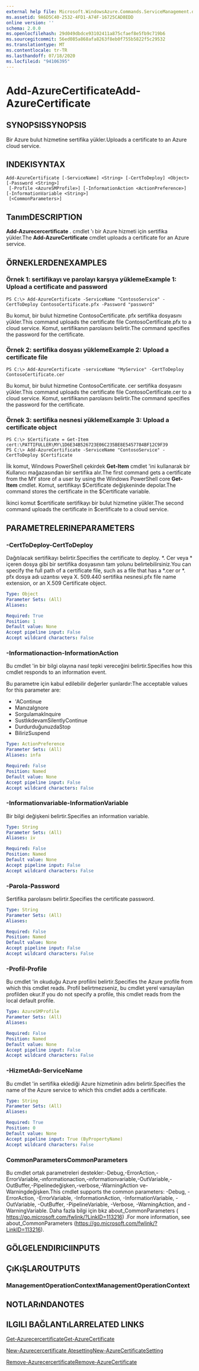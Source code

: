 ```yaml
---
external help file: Microsoft.WindowsAzure.Commands.ServiceManagement.dll-Help.xml
ms.assetid: 9A6D5C40-2532-4FD1-A74F-16725CAD8EDD
online version: ''
schema: 2.0.0
ms.openlocfilehash: 29d049dbdce93102411a875cfaef8e5fb9c719b6
ms.sourcegitcommit: 56ed085a868afa8263f8eb0f755b5822f5c29532
ms.translationtype: MT
ms.contentlocale: tr-TR
ms.lasthandoff: 07/18/2020
ms.locfileid: "94106395"
---
```

# <span data-ttu-id="9a2bc-101">Add-AzureCertificate</span><span class="sxs-lookup"><span data-stu-id="9a2bc-101">Add-AzureCertificate</span></span>

## <span data-ttu-id="9a2bc-102">SYNOPSIS</span><span class="sxs-lookup"><span data-stu-id="9a2bc-102">SYNOPSIS</span></span>
<span data-ttu-id="9a2bc-103">Bir Azure bulut hizmetine sertifika yükler.</span><span class="sxs-lookup"><span data-stu-id="9a2bc-103">Uploads a certificate to an Azure cloud service.</span></span>

## <span data-ttu-id="9a2bc-104">INDEKI</span><span class="sxs-lookup"><span data-stu-id="9a2bc-104">SYNTAX</span></span>

```
Add-AzureCertificate [-ServiceName] <String> [-CertToDeploy] <Object> [-Password <String>]
 [-Profile <AzureSMProfile>] [-InformationAction <ActionPreference>] [-InformationVariable <String>]
 [<CommonParameters>]
```

## <span data-ttu-id="9a2bc-105">Tanım</span><span class="sxs-lookup"><span data-stu-id="9a2bc-105">DESCRIPTION</span></span>
<span data-ttu-id="9a2bc-106">**Add-Azurecercertificate** . cmdlet 'ı bir Azure hizmeti için sertifika yükler.</span><span class="sxs-lookup"><span data-stu-id="9a2bc-106">The **Add-AzureCertificate** cmdlet uploads a certificate for an Azure service.</span></span>

## <span data-ttu-id="9a2bc-107">ÖRNEKLERDEN</span><span class="sxs-lookup"><span data-stu-id="9a2bc-107">EXAMPLES</span></span>

### <span data-ttu-id="9a2bc-108">Örnek 1: sertifikayı ve parolayı karşıya yükleme</span><span class="sxs-lookup"><span data-stu-id="9a2bc-108">Example 1: Upload a certificate and password</span></span>
```
PS C:\> Add-AzureCertificate -ServiceName "ContosoService" -CertToDeploy ContosoCertificate.pfx -Password "password"
```

<span data-ttu-id="9a2bc-109">Bu komut, bir bulut hizmetine ContosoCertificate. pfx sertifika dosyasını yükler.</span><span class="sxs-lookup"><span data-stu-id="9a2bc-109">This command uploads the certificate file ContosoCertificate.pfx to a cloud service.</span></span>
<span data-ttu-id="9a2bc-110">Komut, sertifikanın parolasını belirtir.</span><span class="sxs-lookup"><span data-stu-id="9a2bc-110">The command specifies the password for the certificate.</span></span>

### <span data-ttu-id="9a2bc-111">Örnek 2: sertifika dosyası yükleme</span><span class="sxs-lookup"><span data-stu-id="9a2bc-111">Example 2: Upload a certificate file</span></span>
```
PS C:\> Add-AzureCertificate -serviceName "MyService" -CertToDeploy ContosoCertificate.cer
```

<span data-ttu-id="9a2bc-112">Bu komut, bir bulut hizmetine ContosoCertificate. cer sertifika dosyasını yükler.</span><span class="sxs-lookup"><span data-stu-id="9a2bc-112">This command uploads the certificate file ContosoCertificate.cer to a cloud service.</span></span>
<span data-ttu-id="9a2bc-113">Komut, sertifikanın parolasını belirtir.</span><span class="sxs-lookup"><span data-stu-id="9a2bc-113">The command specifies the password for the certificate.</span></span>

### <span data-ttu-id="9a2bc-114">Örnek 3: sertifika nesnesi yükleme</span><span class="sxs-lookup"><span data-stu-id="9a2bc-114">Example 3: Upload a certificate object</span></span>
```
PS C:\> $Certificate = Get-Item cert:\PATTIFULLER\MY\1D6E34B526723E06C235BE8E5457784BF12C9F39
PS C:\> Add-AzureCertificate -ServiceName "ContosoService" -CertToDeploy $Certificate
```

<span data-ttu-id="9a2bc-115">İlk komut, Windows PowerShell çekirdek **Get-Item** cmdlet 'ini kullanarak bir Kullanıcı mağazasından bir sertifika alır.</span><span class="sxs-lookup"><span data-stu-id="9a2bc-115">The first command gets a certificate from the MY store of a user by using the Windows PowerShell core **Get-Item** cmdlet.</span></span>
<span data-ttu-id="9a2bc-116">Komut, sertifikayı $Certificate değişkeninde depolar.</span><span class="sxs-lookup"><span data-stu-id="9a2bc-116">The command stores the certificate in the $Certificate variable.</span></span>

<span data-ttu-id="9a2bc-117">İkinci komut $certificate sertifikayı bir bulut hizmetine yükler.</span><span class="sxs-lookup"><span data-stu-id="9a2bc-117">The second command uploads the certificate in $certificate to a cloud service.</span></span>

## <span data-ttu-id="9a2bc-118">PARAMETRELERINE</span><span class="sxs-lookup"><span data-stu-id="9a2bc-118">PARAMETERS</span></span>

### <span data-ttu-id="9a2bc-119">-CertToDeploy</span><span class="sxs-lookup"><span data-stu-id="9a2bc-119">-CertToDeploy</span></span>
<span data-ttu-id="9a2bc-120">Dağıtılacak sertifikayı belirtir.</span><span class="sxs-lookup"><span data-stu-id="9a2bc-120">Specifies the certificate to deploy.</span></span>
<span data-ttu-id="9a2bc-121">\*. Cer veya \* içeren dosya gibi bir sertifika dosyasının tam yolunu belirtebilirsiniz.</span><span class="sxs-lookup"><span data-stu-id="9a2bc-121">You can specify the full path of a certificate file, such as a file that has a \*.cer or \*.</span></span>
<span data-ttu-id="9a2bc-122">pfx dosya adı uzantısı veya X. 509.440 sertifika nesnesi.</span><span class="sxs-lookup"><span data-stu-id="9a2bc-122">pfx file name extension, or an X.509 Certificate object.</span></span>

```yaml
Type: Object
Parameter Sets: (All)
Aliases: 

Required: True
Position: 1
Default value: None
Accept pipeline input: False
Accept wildcard characters: False
```

### <span data-ttu-id="9a2bc-123">-Informationaction</span><span class="sxs-lookup"><span data-stu-id="9a2bc-123">-InformationAction</span></span>
<span data-ttu-id="9a2bc-124">Bu cmdlet 'in bir bilgi olayına nasıl tepki vereceğini belirtir.</span><span class="sxs-lookup"><span data-stu-id="9a2bc-124">Specifies how this cmdlet responds to an information event.</span></span>

<span data-ttu-id="9a2bc-125">Bu parametre için kabul edilebilir değerler şunlardır:</span><span class="sxs-lookup"><span data-stu-id="9a2bc-125">The acceptable values for this parameter are:</span></span>

- <span data-ttu-id="9a2bc-126">'A</span><span class="sxs-lookup"><span data-stu-id="9a2bc-126">Continue</span></span>
- <span data-ttu-id="9a2bc-127">Manıza</span><span class="sxs-lookup"><span data-stu-id="9a2bc-127">Ignore</span></span>
- <span data-ttu-id="9a2bc-128">Sorgulamak</span><span class="sxs-lookup"><span data-stu-id="9a2bc-128">Inquire</span></span>
- <span data-ttu-id="9a2bc-129">Sustlıkdevam</span><span class="sxs-lookup"><span data-stu-id="9a2bc-129">SilentlyContinue</span></span>
- <span data-ttu-id="9a2bc-130">Durdurduğunuzda</span><span class="sxs-lookup"><span data-stu-id="9a2bc-130">Stop</span></span>
- <span data-ttu-id="9a2bc-131">Biliriz</span><span class="sxs-lookup"><span data-stu-id="9a2bc-131">Suspend</span></span>

```yaml
Type: ActionPreference
Parameter Sets: (All)
Aliases: infa

Required: False
Position: Named
Default value: None
Accept pipeline input: False
Accept wildcard characters: False
```

### <span data-ttu-id="9a2bc-132">-Informationvariable</span><span class="sxs-lookup"><span data-stu-id="9a2bc-132">-InformationVariable</span></span>
<span data-ttu-id="9a2bc-133">Bir bilgi değişkeni belirtir.</span><span class="sxs-lookup"><span data-stu-id="9a2bc-133">Specifies an information variable.</span></span>

```yaml
Type: String
Parameter Sets: (All)
Aliases: iv

Required: False
Position: Named
Default value: None
Accept pipeline input: False
Accept wildcard characters: False
```

### <span data-ttu-id="9a2bc-134">-Parola</span><span class="sxs-lookup"><span data-stu-id="9a2bc-134">-Password</span></span>
<span data-ttu-id="9a2bc-135">Sertifika parolasını belirtir.</span><span class="sxs-lookup"><span data-stu-id="9a2bc-135">Specifies the certificate password.</span></span>

```yaml
Type: String
Parameter Sets: (All)
Aliases: 

Required: False
Position: Named
Default value: None
Accept pipeline input: False
Accept wildcard characters: False
```

### <span data-ttu-id="9a2bc-136">-Profil</span><span class="sxs-lookup"><span data-stu-id="9a2bc-136">-Profile</span></span>
<span data-ttu-id="9a2bc-137">Bu cmdlet 'in okuduğu Azure profilini belirtir.</span><span class="sxs-lookup"><span data-stu-id="9a2bc-137">Specifies the Azure profile from which this cmdlet reads.</span></span>
<span data-ttu-id="9a2bc-138">Profil belirtmezseniz, bu cmdlet yerel varsayılan profilden okur.</span><span class="sxs-lookup"><span data-stu-id="9a2bc-138">If you do not specify a profile, this cmdlet reads from the local default profile.</span></span>

```yaml
Type: AzureSMProfile
Parameter Sets: (All)
Aliases: 

Required: False
Position: Named
Default value: None
Accept pipeline input: False
Accept wildcard characters: False
```

### <span data-ttu-id="9a2bc-139">-HizmetAdı</span><span class="sxs-lookup"><span data-stu-id="9a2bc-139">-ServiceName</span></span>
<span data-ttu-id="9a2bc-140">Bu cmdlet 'in sertifika eklediği Azure hizmetinin adını belirtir.</span><span class="sxs-lookup"><span data-stu-id="9a2bc-140">Specifies the name of the Azure service to which this cmdlet adds a certificate.</span></span>

```yaml
Type: String
Parameter Sets: (All)
Aliases: 

Required: True
Position: 0
Default value: None
Accept pipeline input: True (ByPropertyName)
Accept wildcard characters: False
```

### <span data-ttu-id="9a2bc-141">CommonParameters</span><span class="sxs-lookup"><span data-stu-id="9a2bc-141">CommonParameters</span></span>
<span data-ttu-id="9a2bc-142">Bu cmdlet ortak parametreleri destekler:-Debug,-ErrorAction,-ErrorVariable,-ınformationaction,-ınformationvariable,-OutVariable,-OutBuffer,-Pipelinedeğişken,-verbose,-WarningAction ve-Warningdeğişken.</span><span class="sxs-lookup"><span data-stu-id="9a2bc-142">This cmdlet supports the common parameters: -Debug, -ErrorAction, -ErrorVariable, -InformationAction, -InformationVariable, -OutVariable, -OutBuffer, -PipelineVariable, -Verbose, -WarningAction, and -WarningVariable.</span></span> <span data-ttu-id="9a2bc-143">Daha fazla bilgi için bkz about_CommonParameters ( https://go.microsoft.com/fwlink/?LinkID=113216) .</span><span class="sxs-lookup"><span data-stu-id="9a2bc-143">For more information, see about_CommonParameters (https://go.microsoft.com/fwlink/?LinkID=113216).</span></span>

## <span data-ttu-id="9a2bc-144">GÖLGELENDIRICI</span><span class="sxs-lookup"><span data-stu-id="9a2bc-144">INPUTS</span></span>

## <span data-ttu-id="9a2bc-145">ÇıKıŞLAR</span><span class="sxs-lookup"><span data-stu-id="9a2bc-145">OUTPUTS</span></span>

### <span data-ttu-id="9a2bc-146">ManagementOperationContext</span><span class="sxs-lookup"><span data-stu-id="9a2bc-146">ManagementOperationContext</span></span>

## <span data-ttu-id="9a2bc-147">NOTLARıNDA</span><span class="sxs-lookup"><span data-stu-id="9a2bc-147">NOTES</span></span>

## <span data-ttu-id="9a2bc-148">ILGILI BAĞLANTıLAR</span><span class="sxs-lookup"><span data-stu-id="9a2bc-148">RELATED LINKS</span></span>

[<span data-ttu-id="9a2bc-149">Get-Azurecercertificate</span><span class="sxs-lookup"><span data-stu-id="9a2bc-149">Get-AzureCertificate</span></span>](./Get-AzureCertificate.md)

[<span data-ttu-id="9a2bc-150">New-Azurecercertificate Atesetting</span><span class="sxs-lookup"><span data-stu-id="9a2bc-150">New-AzureCertificateSetting</span></span>](./New-AzureCertificateSetting.md)

[<span data-ttu-id="9a2bc-151">Remove-Azurecercertificate</span><span class="sxs-lookup"><span data-stu-id="9a2bc-151">Remove-AzureCertificate</span></span>](./Remove-AzureCertificate.md)


